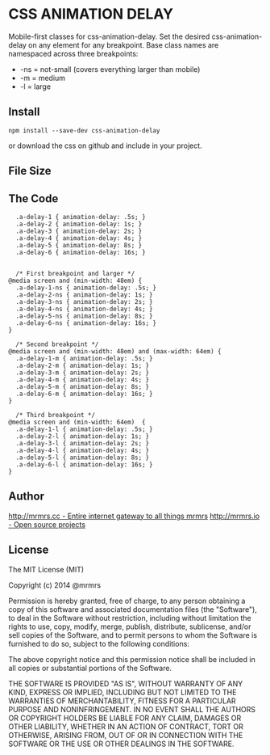 # CSS ANIMATION DELAY

  Mobile-first classes for css-animation-delay.
  Set the desired css-animation-delay on any element for any breakpoint.
  Base class names are namespaced across three breakpoints:

*  -ns = not-small (covers everything larger than mobile)
*  -m  = medium
*  -l  = large

## Install
```
npm install --save-dev css-animation-delay
```
or download the css on github and include in your project.

## File Size


## The Code
```
  .a-delay-1 { animation-delay: .5s; }
  .a-delay-2 { animation-delay: 1s; }
  .a-delay-3 { animation-delay: 2s; }
  .a-delay-4 { animation-delay: 4s; }
  .a-delay-5 { animation-delay: 8s; }
  .a-delay-6 { animation-delay: 16s; }


  /* First breakpoint and larger */
@media screen and (min-width: 48em) {
  .a-delay-1-ns { animation-delay: .5s; }
  .a-delay-2-ns { animation-delay: 1s; }
  .a-delay-3-ns { animation-delay: 2s; }
  .a-delay-4-ns { animation-delay: 4s; }
  .a-delay-5-ns { animation-delay: 8s; }
  .a-delay-6-ns { animation-delay: 16s; }
}

  /* Second breakpoint */
@media screen and (min-width: 48em) and (max-width: 64em) {
  .a-delay-1-m { animation-delay: .5s; }
  .a-delay-2-m { animation-delay: 1s; }
  .a-delay-3-m { animation-delay: 2s; }
  .a-delay-4-m { animation-delay: 4s; }
  .a-delay-5-m { animation-delay: 8s; }
  .a-delay-6-m { animation-delay: 16s; }
}

  /* Third breakpoint */
@media screen and (min-width: 64em)  {
  .a-delay-1-l { animation-delay: .5s; }
  .a-delay-2-l { animation-delay: 1s; }
  .a-delay-3-l { animation-delay: 2s; }
  .a-delay-4-l { animation-delay: 4s; }
  .a-delay-5-l { animation-delay: 8s; }
  .a-delay-6-l { animation-delay: 16s; }
}

```

## Author

[http://mrmrs.cc - Entire internet gateway to all things mrmrs](http://mrmrs.cc)
[http://mrmrs.io - Open source projects](http://mrmrs.io)

## License

The MIT License (MIT)

Copyright (c) 2014 @mrmrs

Permission is hereby granted, free of charge, to any person obtaining a copy
of this software and associated documentation files (the "Software"), to deal
in the Software without restriction, including without limitation the rights
to use, copy, modify, merge, publish, distribute, sublicense, and/or sell
copies of the Software, and to permit persons to whom the Software is
furnished to do so, subject to the following conditions:

The above copyright notice and this permission notice shall be included in
all copies or substantial portions of the Software.

THE SOFTWARE IS PROVIDED "AS IS", WITHOUT WARRANTY OF ANY KIND, EXPRESS OR
IMPLIED, INCLUDING BUT NOT LIMITED TO THE WARRANTIES OF MERCHANTABILITY,
FITNESS FOR A PARTICULAR PURPOSE AND NONINFRINGEMENT. IN NO EVENT SHALL THE
AUTHORS OR COPYRIGHT HOLDERS BE LIABLE FOR ANY CLAIM, DAMAGES OR OTHER
LIABILITY, WHETHER IN AN ACTION OF CONTRACT, TORT OR OTHERWISE, ARISING FROM,
OUT OF OR IN CONNECTION WITH THE SOFTWARE OR THE USE OR OTHER DEALINGS IN
THE SOFTWARE.

